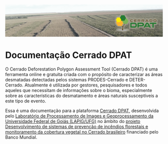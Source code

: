 
![Cerrado DPAT](imgs/00/topo.png)

# Documentação Cerrado DPAT

O Cerrado Deforestation Polygon Assessment Tool (Cerrado DPAT) é uma ferramenta online e gratuita criada com o propósito de caracterizar as áreas desmatadas detectadas pelos sistemas PRODES-Cerrado e DETER-Cerrado. Atualmente é utilizada por gestores, pesquisadores e todos aqueles que necessitam de informações sobre o bioma, especialmente sobre as características do desmatamento e áreas naturais susceptíveis a este tipo de evento.

Essa é uma documentação para a plataforma [Cerrado DPAT](http://cerradodpat.ufg.br), desenvolvida pelo [Laboratório de Processamento de Images e Geoprocessamento da Universidade Federal de Goiás (LAPIG/UFG)](http://www.lapig.iesa.ufg.br) no âmbito do [projeto Desenvolvimento de sistemas de prevenção de incêndios florestais e monitoramento da cobertura vegetal no Cerrado brasileiro](http://fip.mma.gov.br/projeto-fm/) financiado pelo Banco Mundial.

